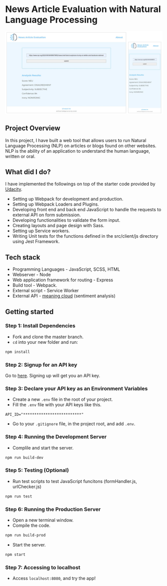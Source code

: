 # News Article Evaluation with Natural Language Processing
![News Article Evaluation](./src/client/image/app-design.JPG?raw=true "News Article Evaluation")

## Project Overview

In this project, I have built a web tool that allows users to run Natural Language Processing (NLP) on articles or blogs found on other websites. NLP is the ability of an application to understand the human language, written or oral.

## What did I do?
I have implemented the followings on top of the starter code provided by [Udacity](https://www.udacity.com/).
- Setting up Webpack for development and production.
- Setting up Webpack Loaders and Plugins.
- Developing front end and back end JavaScript to handle the requests to external API on form submission.
- Developing functionalities to validate the form input.
- Creating layouts and page design with Sass.
- Setting up Service workers.
- Writing Unit tests for the functions defined in the src/client/js directory using Jest Framework.


## Tech stack
- Programming Languages - JavaScript, SCSS, HTML
- Webserver - Node
- Web application framework for routing - Express
- Build tool - Webpack. 
- External script - Service Worker
- External API - [meaning cloud](https://www.meaningcloud.com/products/sentiment-analysis) (sentiment analysis)

## Getting started
### Step 1: Install Dependencies
- Fork and clone the master branch.
- `cd` into your new folder and run:
```bash
npm install
```

### Step 2: Signup for an API key
Go to [here](https://www.meaningcloud.com/developer/create-account). Signing up will get you an API key.


### Step 3: Declare your API key as an Environment Variables
- Create a new `.env` file in the root of your project.
- Fill the `.env` file with your API keys like this.
```
API_ID="**************************"
```
- Go to your `.gitignore` file, in the project root, and add `.env`.

### Step 4: Running the Development Server
- Complile and start the server.
```bash
npm run build-dev
```

### Step 5: Testing (Optional)
- Run test scripts to test JavaScript funcitons (formHandler.js, urlChecker.js)
```bash
npm run test
```

### Step 6: Running the Production Server
- Open a new terminal window.
- Compile the code.
```bash
npm run build-prod
```
- Start the server.
```bash
npm start
```

### Step 7: Accessing to localhost
- Access `localhost:8080`, and try the app!